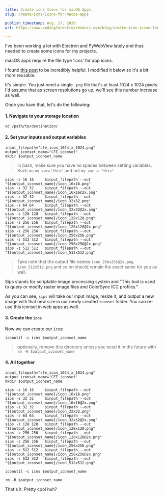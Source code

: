 ```yaml
---
title: Create icns Icons for macOS Apps.
slug: create-icns-icons-for-macos-apps

publish_timestamp: Aug. 27, 2020
url: https://www.codingforentrepreneurs.com/blog/create-icns-icons-for-macos-apps/

---
```



I've been working a lot with Electron and PyWebView lately and thus needed to create some icons for my projects.

macOS apps require the file type 'icns' for app icons. 

I found [this post](https://stackoverflow.com/a/20703594) to be incredibly helpful. I modified it below so it's a bit more reusable. 

It's simple. You just need a single `.png` file that's at least 1024 x 1024 pixels. I'd assume that as screen resolutions go up, we'll see this number increase as well.

Once you have that, let's do the following:

#### 1. Navigate to your storage location
```
cd /path/to/destination/
```

#### 2. Set your inputs and output variables

```
input_filepath="cfe_icon_1024_x_1024.png" 
output_iconset_name="CFE.iconset"
mkdir $output_iconset_name
```
> In bash, make sure you have no spaces between setting variables. Such as `my_var="this"` and not `my_var = "this"`

```
sips -z 16 16     $input_filepath --out "${output_iconset_name}/icon_16x16.png"
sips -z 32 32     $input_filepath --out "${output_iconset_name}/icon_16x16@2x.png"
sips -z 32 32     $input_filepath --out "${output_iconset_name}/icon_32x32.png"
sips -z 64 64     $input_filepath --out "${output_iconset_name}/icon_32x32@2x.png"
sips -z 128 128   $input_filepath --out "${output_iconset_name}/icon_128x128.png"
sips -z 256 256   $input_filepath --out "${output_iconset_name}/icon_128x128@2x.png"
sips -z 256 256   $input_filepath --out "${output_iconset_name}/icon_256x256.png"
sips -z 512 512   $input_filepath --out "${output_iconset_name}/icon_256x256@2x.png"
sips -z 512 512   $input_filepath --out "${output_iconset_name}/icon_512x512.png"
```
> Take note that the output file names `icon_256x256@2x.png`,  `icon_512x512.png` and so on should remain the exact same for you as well.

Sips stands for scriptable image processing system and  "This tool is used to query or modify raster image files and ColorSync ICC profiles."

As you can see, `sips` will take our input image, resize it, and output a new image with that new size in our newly created `iconset` folder. You can re-use this iconset in web apps as well.

#### 3. Create the `icns`
Now we can create our `icns`:

```
iconutil -c icns $output_iconset_name
```

> optionally, remove this directory unless you need it in the future with `rm -R $output_iconset_name`


#### 4. All together

```
input_filepath="cfe_icon_1024_x_1024.png"
output_iconset_name="CFE.iconset"
mkdir $output_iconset_name

sips -z 16 16     $input_filepath --out "${output_iconset_name}/icon_16x16.png"
sips -z 32 32     $input_filepath --out "${output_iconset_name}/icon_16x16@2x.png"
sips -z 32 32     $input_filepath --out "${output_iconset_name}/icon_32x32.png"
sips -z 64 64     $input_filepath --out "${output_iconset_name}/icon_32x32@2x.png"
sips -z 128 128   $input_filepath --out "${output_iconset_name}/icon_128x128.png"
sips -z 256 256   $input_filepath --out "${output_iconset_name}/icon_128x128@2x.png"
sips -z 256 256   $input_filepath --out "${output_iconset_name}/icon_256x256.png"
sips -z 512 512   $input_filepath --out "${output_iconset_name}/icon_256x256@2x.png"
sips -z 512 512   $input_filepath --out "${output_iconset_name}/icon_512x512.png"

iconutil -c icns $output_iconset_name

rm -R $output_iconset_name
```

That's it. Pretty cool huh?
